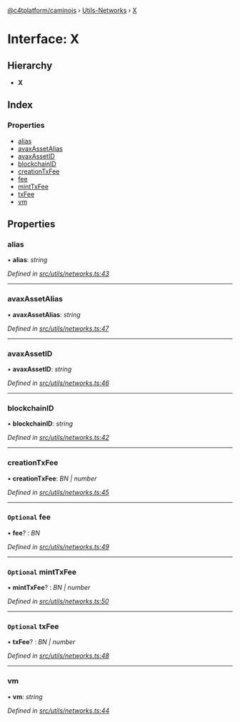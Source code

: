 [@c4tplatform/caminojs](../api.md) › [Utils-Networks](../modules/utils_networks.md) › [X](utils_networks.x.md)

# Interface: X

## Hierarchy

* **X**

## Index

### Properties

* [alias](utils_networks.x.md#alias)
* [avaxAssetAlias](utils_networks.x.md#avaxassetalias)
* [avaxAssetID](utils_networks.x.md#avaxassetid)
* [blockchainID](utils_networks.x.md#blockchainid)
* [creationTxFee](utils_networks.x.md#creationtxfee)
* [fee](utils_networks.x.md#optional-fee)
* [mintTxFee](utils_networks.x.md#optional-minttxfee)
* [txFee](utils_networks.x.md#optional-txfee)
* [vm](utils_networks.x.md#vm)

## Properties

###  alias

• **alias**: *string*

*Defined in [src/utils/networks.ts:43](https://github.com/chain4travel/caminojs/blob/8077d740/src/utils/networks.ts#L43)*

___

###  avaxAssetAlias

• **avaxAssetAlias**: *string*

*Defined in [src/utils/networks.ts:47](https://github.com/chain4travel/caminojs/blob/8077d740/src/utils/networks.ts#L47)*

___

###  avaxAssetID

• **avaxAssetID**: *string*

*Defined in [src/utils/networks.ts:46](https://github.com/chain4travel/caminojs/blob/8077d740/src/utils/networks.ts#L46)*

___

###  blockchainID

• **blockchainID**: *string*

*Defined in [src/utils/networks.ts:42](https://github.com/chain4travel/caminojs/blob/8077d740/src/utils/networks.ts#L42)*

___

###  creationTxFee

• **creationTxFee**: *BN | number*

*Defined in [src/utils/networks.ts:45](https://github.com/chain4travel/caminojs/blob/8077d740/src/utils/networks.ts#L45)*

___

### `Optional` fee

• **fee**? : *BN*

*Defined in [src/utils/networks.ts:49](https://github.com/chain4travel/caminojs/blob/8077d740/src/utils/networks.ts#L49)*

___

### `Optional` mintTxFee

• **mintTxFee**? : *BN | number*

*Defined in [src/utils/networks.ts:50](https://github.com/chain4travel/caminojs/blob/8077d740/src/utils/networks.ts#L50)*

___

### `Optional` txFee

• **txFee**? : *BN | number*

*Defined in [src/utils/networks.ts:48](https://github.com/chain4travel/caminojs/blob/8077d740/src/utils/networks.ts#L48)*

___

###  vm

• **vm**: *string*

*Defined in [src/utils/networks.ts:44](https://github.com/chain4travel/caminojs/blob/8077d740/src/utils/networks.ts#L44)*
